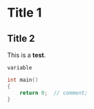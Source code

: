 
# Title 1
## Title 2

This is a **test**.

`variable`  
```c
int main()
{
    return 0;  // comment;
}
```